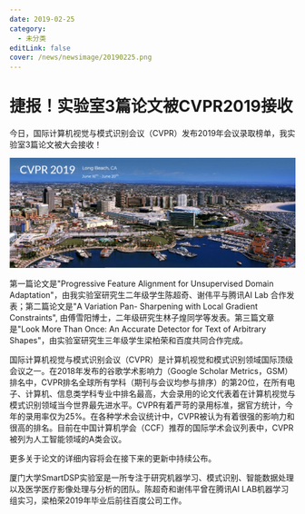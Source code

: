 ```yaml
---
date: 2019-02-25
category:
  - 未分类
editLink: false
cover: /news/newsimage/20190225.png
---
```



# 捷报！实验室3篇论文被CVPR2019接收

今日，国际计算机视觉与模式识别会议（CVPR）发布2019年会议录取榜单，我实验室3篇论文被大会接收！


<!-- more -->


![](/news/newsimage/20190225.png)



第一篇论文是"Progressive Feature Alignment for Unsupervised Domain
Adaptation"，由我实验室研究生二年级学生陈超奇、谢伟平与腾讯AI Lab 合作发表；第二篇论文是"A Variation Pan-
Sharpening with Local Gradient Constraints", 由傅雪阳博士，二年级研究生林子煌同学等发表。第三篇文章是"Look
More Than Once: An Accurate Detector for Text of Arbitrary
Shapes"，由实验室研究生三年级学生梁柏荣和百度共同合作完成。



国际计算机视觉与模式识别会议（CVPR）是计算机视觉和模式识别领域国际顶级会议之一。在2018年发布的谷歌学术影响力（Google Scholar
Metrics，GSM）排名中，CVPR排名全球所有学科（期刊与会议均参与排序）的第20位，在所有电子、计算机、信息类学科专业中排名最高，大会录用的论文代表着在计算机视觉与模式识别领域当今世界最先进水平。CVPR有着严苛的录用标准，据官方统计，今年的录用率仅为25%。在各种学术会议统计中，CVPR被认为有着很强的影响力和很高的排名。目前在中国计算机学会（CCF）推荐的国际学术会议列表中，CVPR被列为人工智能领域的A类会议。



更多关于论文的详细内容将会在接下来的更新中持续公布。



厦门大学SmartDSP实验室是一所专注于研究机器学习、模式识别、智能数据处理以及医学医疗影像处理与分析的团队。陈超奇和谢伟平曾在腾讯AI
LAB机器学习组实习，梁柏荣2019年毕业后前往百度公司工作。

